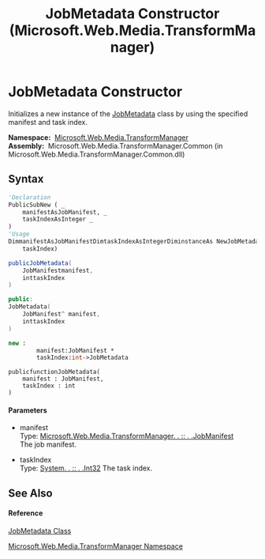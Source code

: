 ﻿---
title: JobMetadata Constructor  (Microsoft.Web.Media.TransformManager)
TOCTitle: JobMetadata Constructor
ms:assetid: M:Microsoft.Web.Media.TransformManager.JobMetadata.#ctor(Microsoft.Web.Media.TransformManager.JobManifest,System.Int32)
ms:mtpsurl: https://msdn.microsoft.com/en-us/library/microsoft.web.media.transformmanager.jobmetadata.jobmetadata(v=VS.90)
ms:contentKeyID: 35521149
ms.date: 06/14/2012
mtps_version: v=VS.90
f1_keywords:
- Microsoft.Web.Media.TransformManager.JobMetadata.#ctor
- Microsoft.Web.Media.TransformManager.JobMetadata.JobMetadata
dev_langs:
- CSharp
- JScript
- VB
- FSharp
- c++
api_location:
- Microsoft.Web.Media.TransformManager.Common.dll
api_name:
- Microsoft.Web.Media.TransformManager.JobMetadata..ctor
api_type:
- Managed
topic_type:
- apiref
- kbSyntax
product_family_name: VS
ROBOTS: INDEX,FOLLOW
---

# JobMetadata Constructor

Initializes a new instance of the [JobMetadata](jobmetadata-class-microsoft-web-media-transformmanager.md) class by using the specified manifest and task index.

**Namespace:**  [Microsoft.Web.Media.TransformManager](microsoft-web-media-transformmanager-namespace.md)  
**Assembly:**  Microsoft.Web.Media.TransformManager.Common (in Microsoft.Web.Media.TransformManager.Common.dll)

## Syntax

``` vb
'Declaration
PublicSubNew ( _
    manifestAsJobManifest, _
    taskIndexAsInteger _
)
'Usage
DimmanifestAsJobManifestDimtaskIndexAsIntegerDiminstanceAs NewJobMetadata(manifest, _
    taskIndex)
```

``` csharp
publicJobMetadata(
    JobManifestmanifest,
    inttaskIndex
)
```

``` c++
public:
JobMetadata(
    JobManifest^ manifest, 
    inttaskIndex
)
```

``` fsharp
new : 
        manifest:JobManifest * 
        taskIndex:int->JobMetadata
```

``` jscript
publicfunctionJobMetadata(
    manifest : JobManifest, 
    taskIndex : int
)
```

#### Parameters

  - manifest  
    Type: [Microsoft.Web.Media.TransformManager. . :: . .JobManifest](jobmanifest-class-microsoft-web-media-transformmanager.md)  
    The job manifest.  

<!-- end list -->

  - taskIndex  
    Type: [System. . :: . .Int32](https://msdn.microsoft.com/en-us/library/td2s409d\(v=vs.90\))  
    The task index.  

## See Also

#### Reference

[JobMetadata Class](jobmetadata-class-microsoft-web-media-transformmanager.md)

[Microsoft.Web.Media.TransformManager Namespace](microsoft-web-media-transformmanager-namespace.md)

